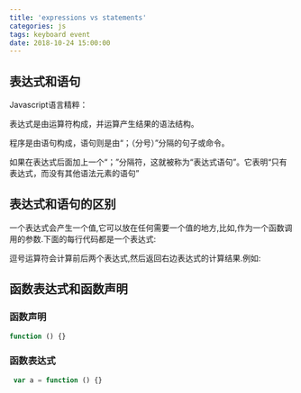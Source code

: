 ```yaml
---
title: 'expressions vs statements'
categories: js
tags: keyboard event
date: 2018-10-24 15:00:00
---
```



## 表达式和语句


Javascript语言精粹：

表达式是由运算符构成，并运算产生结果的语法结构。

程序是由语句构成，语句则是由“；（分号）”分隔的句子或命令。

如果在表达式后面加上一个“；”分隔符，这就被称为“表达式语句”。它表明“只有表达式，而没有其他语法元素的语句”


## 表达式和语句的区别

一个表达式会产生一个值,它可以放在任何需要一个值的地方,比如,作为一个函数调用的参数.下面的每行代码都是一个表达式:

逗号运算符会计算前后两个表达式,然后返回右边表达式的计算结果.例如:

## 函数表达式和函数声明

### 函数声明

```js
function () {}
```

### 函数表达式

```js
 var a = function () {}
```

